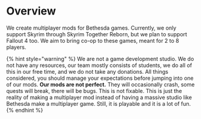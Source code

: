 # Overview

We create multiplayer mods for Bethesda games. Currently, we only support Skyrim through Skyrim Together Reborn, but we plan to support Fallout 4 too. We aim to bring co-op to these games, meant for 2 to 8 players.

{% hint style="warning" %}
We are not a game development studio. We do not have any resources, our team mostly consists of students, we do all of this in our free time, and we do not take any donations. All things considered, you should manage your expectations before jumping into one of our mods. **Our mods are not perfect.** They will occasionally crash, some quests will break, there will be bugs. This is not fixable. This is just the reality of making a multiplayer mod instead of having a massive studio like Bethesda make a multiplayer game. Still, it is playable and it is a lot of fun.
{% endhint %}
